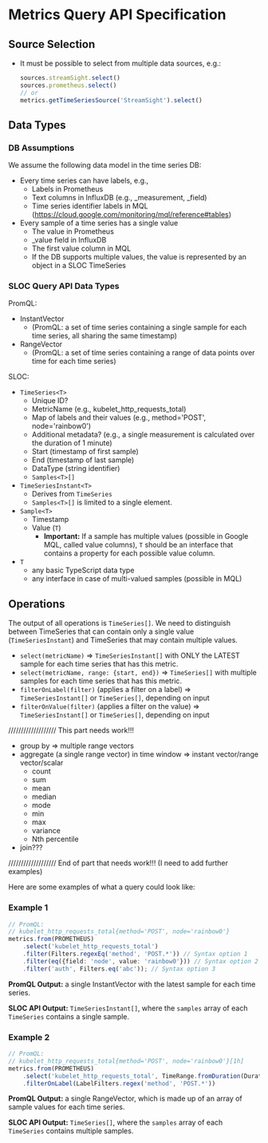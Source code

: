 # Metrics Query API Specification


## Source Selection

* It must be possible to select from multiple data sources, e.g.:
    ```TypeScript
    sources.streamSight.select()
    sources.prometheus.select()
    // or
    metrics.getTimeSeriesSource('StreamSight').select()
    ```


## Data Types

### DB Assumptions
We assume the following data model in the time series DB:
* Every time series can have labels, e.g.,
    * Labels in Prometheus
    * Text columns in InfluxDB (e.g., _measurement, _field)
    * Time series identifier labels in MQL (https://cloud.google.com/monitoring/mql/reference#tables)
* Every sample of a time series has a single value
    * The value in Prometheus
    * _value field in InfluxDB
    * The first value column in MQL
    * If the DB supports multiple values, the value is represented by an object in a SLOC TimeSeries


### SLOC Query API Data Types
PromQL:
* InstantVector 
    * (PromQL: a set of time series containing a single sample for each time series, all sharing the same timestamp)
* RangeVector
    * (PromQL: a set of time series containing a range of data points over time for each time series)

SLOC:
* `TimeSeries<T>`
    * Unique ID?
    * MetricName (e.g., kubelet_http_requests_total)
    * Map of labels and their values (e.g., method='POST', node='rainbow0')
    * Additional metadata? (e.g., a single measurement is calculated over the duration of 1 minute)
    * Start (timestamp of first sample)
    * End (timestamp of last sample)
    * DataType (string identifier)
    * `Samples<T>[]`
* `TimeSeriesInstant<T>`
    * Derives from `TimeSeries`
    * `Samples<T>[]` is limited to a single element.
* `Sample<T>`
    * Timestamp
    * Value (`T`)
        * **Important:** If a sample has multiple values (possible in Google MQL, called value columns), `T` should be an interface that contains a property for each possible value column.
* `T`
    * any basic TypeScript data type
    * any interface in case of multi-valued samples (possible in MQL)


## Operations

The output of all operations is `TimeSeries[]`.
We need to distinguish between TimeSeries that can contain only a single value (`TimeSeriesInstant`) and TimeSeries that may contain multiple values.

* `select(metricName)` => `TimeSeriesInstant[]` with ONLY the LATEST sample for each time series that has this metric.
* `select(metricName, range: {start, end})` => `TimeSeries[]` with multiple samples for each time series that has this metric.
* `filterOnLabel(filter)` (applies a filter on a label) => `TimeSeriesInstant[]` or `TimeSeries[]`, depending on input
* `filterOnValue(filter)` (applies a filter on the value) => `TimeSeriesInstant[]` or `TimeSeries[]`, depending on input

/////////////////// This part needs work!!!
* group by => multiple range vectors
* aggregate (a single range vector) in time window => instant vector/range vector/scalar
    * count
    * sum
    * mean
    * median
    * mode
    * min
    * max
    * variance
    * Nth percentile
* join???

/////////////////// End of part that needs work!!! (I need to add further examples)

Here are some examples of what a query could look like:

### Example 1
```TypeScript
// PromQL:
// kubelet_http_requests_total{method='POST', node='rainbow0'}
metrics.from(PROMETHEUS)
    .select('kubelet_http_requests_total')
    .filter(Filters.regexEq('method', 'POST.*')) // Syntax option 1
    .filter(eq({field: 'node', value: 'rainbow0'})) // Syntax option 2
    .filter('auth', Filters.eq('abc')); // Syntax option 3
```
**PromQL Output:** a single InstantVector with the latest sample for each time series.

**SLOC API Output:** `TimeSeriesInstant[]`, where the `samples` array of each `TimeSeries` contains a single sample.


### Example 2
```TypeScript
// PromQL:
// kubelet_http_requests_total{method='POST', node='rainbow0'}[1h]
metrics.from(PROMETHEUS)
    .select('kubelet_http_requests_total', TimeRange.fromDuration(Duration.fromHours(1))) // fromHours(-1) returns e.g., { start: timeStamp, end: timeStamp }
    .filterOnLabel(LabelFilters.regex('method', 'POST.*'))
```
**PromQL Output:** a single RangeVector, which is made up of an array of sample values for each time series.

**SLOC API Output:** `TimeSeries[]`, where the `samples` array of each `TimeSeries` contains multiple samples.
